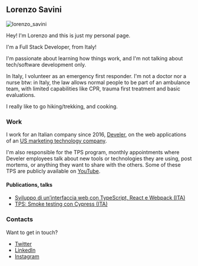 ## Lorenzo Savini

![lorenzo_savini](https://user-images.githubusercontent.com/4234953/113507928-9634df80-954d-11eb-99d6-a3e0f17b356b.jpg)

Hey! I'm Lorenzo and this is just my personal page.

I'm a Full Stack Developer, from Italy!

I'm passionate about learning how things work, and I'm not talking about tech/software development only.

In Italy, I volunteer as an emergency first responder. I'm not a doctor nor a nurse btw: in Italy, the law allows normal people to be part of an ambulance team, with limited capabilities like CPR, trauma first treatment and basic evaluations. 

I really like to go hiking/trekking, and cooking.

### Work

I work for an Italian company since 2016, [Develer](develer.com), on the web applications of an [US marketing technology company](https://www.develer.com/en/case-studies/software-and-microservices-development-for-nextroll/).

I'm also responsible for the TPS program, monthly appointments where Develer employees talk about new tools or technologies they are using, post mortems, or anything they want to share with the others. Some of these TPS are publicly available on [YouTube](https://www.youtube.com/playlist?list=PLPGJdxeQ35eAHgEfkfChN_8gN5CJCF9tw).

#### Publications, talks

- [Sviluppo di un’interfaccia web con TypeScript, React e Webpack (ITA)](https://youtu.be/J55oIFzXxTA)
- [TPS: Smoke testing con Cypress (ITA)](https://youtu.be/xlatMuLAVDM)

### Contacts

Want to get in touch?

- [Twitter](https://twitter.com/Savo_92)
- [LinkedIn](https://linkedin.com/in/lorenzosavini)
- [Instagram](https://www.instagram.com/lorenzo__s/)
